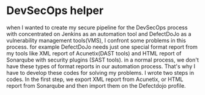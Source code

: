 # DevSecOps helper
when I wanted to create my secure pipeline for the DevSecOps process with concentrated on Jenkins as an automation tool and DefectDoJo as a vulnerability management tools(VMS), I confront some problems in this process. for example DefectDoJo needs just one special format report from my tools like XML report of Acunetix(DAST tools) and HTML report of Sonarqube with security plugins (SAST tools). in a normal process, we don't have these types of format reports in our automation process. That's why I have to develop these codes for solving my problems. I wrote two steps in codes. In the first step, we export XML report from Acunetix, or HTML report from Sonarqube and then import them on the Defectdojo profile.

